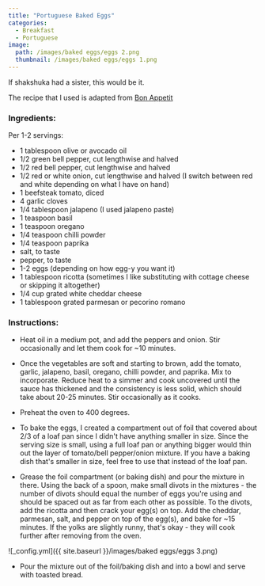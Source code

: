 ```yaml
---
title: "Portuguese Baked Eggs"
categories:
  - Breakfast
  - Portuguese
image:
  path: /images/baked eggs/eggs 2.png
  thumbnail: /images/baked eggs/eggs 1.png
---
```


If shakshuka had a sister, this would be it. 

The recipe that I used is adapted from [Bon Appetit](https://www.bonappetit.com/recipe/portuguese-baked-eggs)

### Ingredients:

Per 1-2 servings:

* 1 tablespoon olive or avocado oil
* 1/2 green bell pepper, cut lengthwise and halved
* 1/2 red bell pepper, cut lengthwise and halved
* 1/2 red or white onion, cut lengthwise and halved (I switch between red and white depending on what I have on hand)
* 1 beefsteak tomato, diced
* 4 garlic cloves
* 1/4 tablespoon jalapeno (I used jalapeno paste)
* 1 teaspoon basil
* 1 teaspoon oregano
* 1/4 teaspoon chilli powder
* 1/4 teaspoon paprika
* salt, to taste
* pepper, to taste
* 1-2 eggs (depending on how egg-y you want it)
* 1 tablespoon ricotta (sometimes I like substituting with cottage cheese or skipping it altogether)
* 1/4 cup grated white cheddar cheese
* 1 tablespoon grated parmesan or pecorino romano 


### Instructions:

* Heat oil in a medium pot, and add the peppers and onion. Stir occasionally and let them cook for ~10 minutes.

* Once the vegetables are soft and starting to brown, add the tomato, garlic, jalapeno, basil, oregano, chilli powder, and paprika. Mix to incorporate. Reduce heat to a simmer and cook uncovered until the sauce has thickened and the consistency is less solid, which should take about 20-25 minutes. Stir occasionally as it cooks.

* Preheat the oven to 400 degrees.

* To bake the eggs, I created a compartment out of foil that covered about 2/3 of a loaf pan since I didn't have anything smaller in size. Since the serving size is small, using a full loaf pan or anything bigger would thin out the layer of tomato/bell pepper/onion mixture. If you have a baking dish that's smaller in size, feel free to use that instead of the loaf pan.

* Grease the foil compartment (or baking dish) and pour the mixture in there. Using the back of a spoon, make small divots in the mixtures - the number of divots should equal the number of eggs you're using and should be spaced out as far from each other as possible. To the divots, add the ricotta and then crack your egg(s) on top. Add the cheddar, parmesan, salt, and pepper on top of the egg(s), and bake for ~15 minutes. If the yolks are slightly runny, that's okay - they will cook further after removing from the oven.

![_config.yml]({{ site.baseurl }}/images/baked eggs/eggs 3.png)

* Pour the mixture out of the foil/baking dish and into a bowl and serve with toasted bread.

